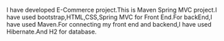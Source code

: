 I have developed E-Commerce project.This is Maven Spring MVC project.I have used bootstrap,HTML,CSS,Spring MVC for Front End.For backEnd,I have used Maven.For connecting my front end and backend,I have used Hibernate.And H2 for database.

